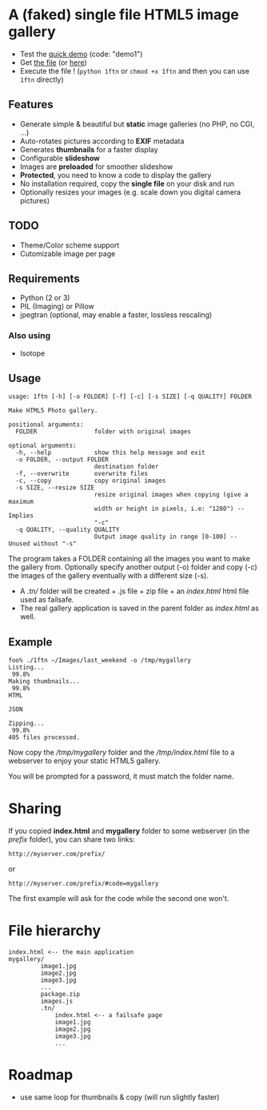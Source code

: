 # A (faked) single file HTML5 image gallery

* Test the [quick demo](http://devaux.fabien.free.fr/gal/) (code: "demo1")
* Get [the file](./1ftn) (or [here](https://raw.githubusercontent.com/fdev31/onefilegallery/master/1ftn))
* Execute the file ! (`python 1ftn` or `chmod +x 1ftn` and then you can use `1ftn` directly)

## Features

- Generate simple & beautiful but **static** image galleries (no PHP, no CGI, ...)
- Auto-rotates pictures according to **EXIF** metadata
- Generates **thumbnails** for a faster display
- Configurable **slideshow**
- Images are **preloaded** for smoother slideshow
- **Protected**, you need to know a code to display the gallery
- No installation required, copy the **single file** on your disk and run
- Optionally resizes your images (e.g. scale down you digital camera pictures)

## TODO

- Theme/Color scheme support
- Cutomizable image per page

## Requirements

- Python (2 or 3)
- PIL (Imaging) or Pillow
- jpegtran (optional, may enable a faster, lossless rescaling)

### Also using

- Isotope

## Usage

    usage: 1ftn [-h] [-o FOLDER] [-f] [-c] [-s SIZE] [-q QUALITY] FOLDER

    Make HTML5 Photo gallery.

    positional arguments:
      FOLDER                folder with original images

    optional arguments:
      -h, --help            show this help message and exit
      -o FOLDER, --output FOLDER
                            destination folder
      -f, --overwrite       overwrite files
      -c, --copy            copy original images
      -s SIZE, --resize SIZE
                            resize original images when copying (give a maximum
                            width or height in pixels, i.e: "1280") -- Implies
                            "-c"
      -q QUALITY, --quality QUALITY
                            Output image quality in range [0-100] -- Unused without "-s"

The program takes a FOLDER containing all the images you want to make the gallery from.
Optionally specify another output (-o) folder and copy (-c) the images of the gallery eventually with a different size (-s).

- A *.tn/* folder will be created + .js file + zip file + an *index.html* html file used as failsafe. 
- The real gallery application is saved in the parent folder as *index.html* as well.

## Example

    foo% ./1ftn ~/Images/last_weekend -o /tmp/mygallery
    Listing...
     99.8%
    Making thumbnails...
     99.8%
    HTML

    JSON

    Zipping...
     99.8%
    405 files processed.

Now copy the */tmp/mygallery* folder and the */tmp/index.html* file to a webserver to enjoy your static HTML5 gallery.

You will be prompted for a password, it must match the folder name.

# Sharing

If you copied **index.html** and **mygallery** folder to some webserver (in the *prefix* folder), you can share two links:

    http://myserver.com/prefix/

or

    http://myserver.com/prefix/#code=mygallery


The first example will ask for the code while the second one won't.


# File hierarchy

    index.html <-- the main application
    mygallery/
             image1.jpg
             image2.jpg
             image3.jpg
             ...
             package.zip
             images.js
             .tn/
                 index.html <-- a failsafe page
                 image1.jpg
                 image2.jpg
                 image3.jpg
                 ...

# Roadmap

- use same loop for thumbnails & copy (will run slightly faster)
